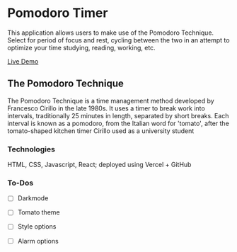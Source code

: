 # Pomodoro Timer

This application allows users to make use of the Pomodoro Technique. Select for period of focus and rest, cycling between the two in an attempt to optimize your time studying, reading, working, etc. 

[Live Demo](https://project-pomodoro-timer-qualified-1-mocha.vercel.app/)

## The Pomodoro Technique

The Pomodoro Technique is a time management method developed by Francesco Cirillo in the late 1980s. It uses a timer to break work into intervals, traditionally 25 minutes in length, separated by short breaks. Each interval is known as a pomodoro, from the Italian word for 'tomato', after the tomato-shaped kitchen timer Cirillo used as a university student

### Technologies

HTML, CSS, Javascript, React; deployed using Vercel + GitHub

### To-Dos

- [ ] Darkmode
- [ ] Tomato theme
- [ ] Style options
- [ ] Alarm options

